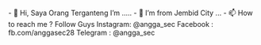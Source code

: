 <!-------------------------!>
- 👋 Hi, Saya Orang Terganteng
 I’m .....

- 💞️ I’m from Jembid City  ...
- 📫 How to reach me ?

Follow Guys
Instagram: @angga_sec
Facebook : fb.com/anggasec28
Telegram : @angga_sec
